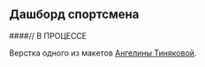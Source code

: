 ## Дашборд спортсмена

####// В ПРОЦЕССЕ

Верстка одного из макетов [Ангелины Тиняковой](https://www.behance.net/otvyazno).